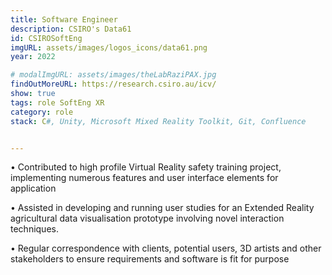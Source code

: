 ```yaml
---
title: Software Engineer
description: CSIRO's Data61
id: CSIROSoftEng
imgURL: assets/images/logos_icons/data61.png 
year: 2022

# modalImgURL: assets/images/theLabRaziPAX.jpg
findOutMoreURL: https://research.csiro.au/icv/
show: true
tags: role SoftEng XR
category: role
stack: C#, Unity, Microsoft Mixed Reality Toolkit, Git, Confluence


--- 
```

•	Contributed to high profile Virtual Reality safety training project, implementing numerous features and user interface elements for application

•	Assisted in developing and running user studies for an Extended Reality agricultural data visualisation prototype involving novel interaction techniques.

•	Regular correspondence with clients, potential users, 3D artists and other stakeholders to ensure requirements and software is fit for purpose


